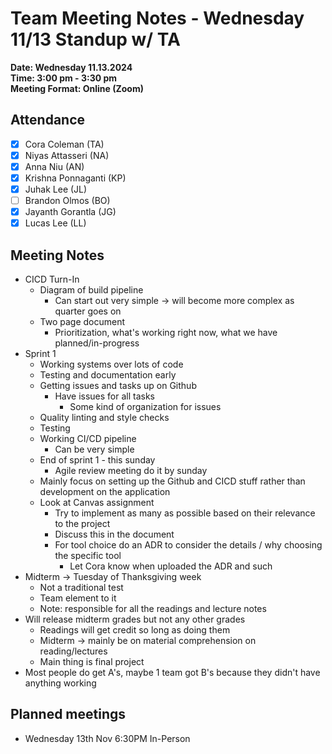 # Team Meeting Notes - Wednesday 11/13 Standup w/ TA

**Date: Wednesday 11.13.2024**\
**Time: 3:00 pm - 3:30 pm**\
**Meeting Format: Online (Zoom)**

## Attendance

- [x] Cora Coleman (TA)
- [x] Niyas Attasseri (NA)
- [x] Anna Niu (AN)
- [x] Krishna Ponnaganti (KP)
- [x] Juhak Lee (JL)
- [ ] Brandon Olmos (BO)
- [x] Jayanth Gorantla (JG)
- [x] Lucas Lee (LL)

## Meeting Notes

- CICD Turn-In
    - Diagram of build pipeline
        - Can start out very simple -> will become more complex as quarter goes on
    - Two page document
        - Prioritization, what's working right now, what we have planned/in-progress
- Sprint 1
    - Working systems over lots of code
    - Testing and documentation early
    - Getting issues and tasks up on Github
        - Have issues for all tasks
            - Some kind of organization for issues
    - Quality linting and style checks
    - Testing
    - Working CI/CD pipeline
        - Can be very simple
    - End of sprint 1 - this sunday
        - Agile review meeting do it by sunday
    - Mainly focus on setting up the Github and CICD stuff rather than development on the application
    - Look at Canvas assignment
        - Try to implement as many as possible based on their relevance to the project
        - Discuss this in the document
        - For tool choice do an ADR to consider the details / why choosing the specific tool
            - Let Cora know when uploaded the ADR and such
- Midterm -> Tuesday of Thanksgiving week
    - Not a traditional test
    - Team element to it
    - Note: responsible for all the readings and lecture notes
- Will release midterm grades but not any other grades
    - Readings will get credit so long as doing them
    - Midterm -> mainly be on material comprehension on reading/lectures
    - Main thing is final project
- Most people do get A's, maybe 1 team got B's because they didn't have anything working

## Planned meetings

- Wednesday 13th Nov 6:30PM In-Person